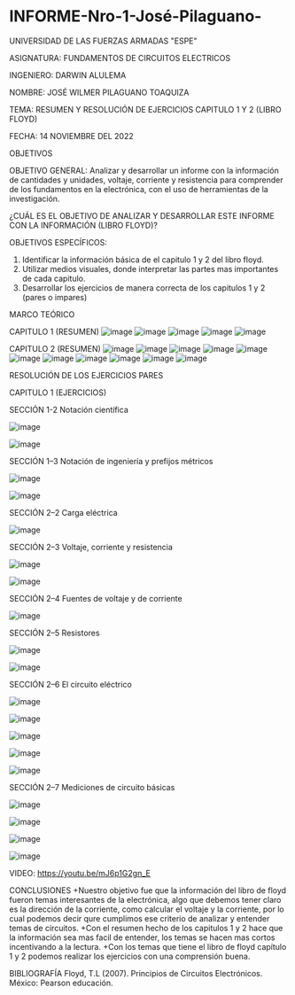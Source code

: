 # INFORME-Nro-1-José-Pilaguano-

UNIVERSIDAD DE LAS FUERZAS ARMADAS "ESPE" 

ASIGNATURA: FUNDAMENTOS DE CIRCUITOS ELECTRICOS 

INGENIERO: DARWIN ALULEMA 

NOMBRE: JOSÉ WILMER PILAGUANO TOAQUIZA 

TEMA: RESUMEN Y RESOLUCIÓN DE EJERCICIOS CAPITULO 1 Y 2 (LIBRO FLOYD) 

FECHA: 14 NOVIEMBRE DEL 2022

OBJETIVOS 

OBJETIVO GENERAL: Analizar y desarrollar un informe con la información de cantidades y unidades, voltaje, corriente y resistencia para comprender de los fundamentos en la electrónica, con el uso de herramientas de la investigación. 

¿CUÁL ES EL OBJETIVO DE ANALIZAR Y DESARROLLAR ESTE INFORME CON LA INFORMACIÓN (LIBRO FLOYD)?

OBJETIVOS ESPECÍFICOS: 
1) Identificar la información básica de el capitulo 1 y 2 del libro floyd.
2) Utilizar medios visuales, donde interpretar las partes mas importantes de cada capitulo.
3) Desarrollar los ejercicios de manera correcta de los capitulos 1 y 2 (pares o impares) 

MARCO TEÓRICO

CAPITULO 1 (RESUMEN)
![image](https://user-images.githubusercontent.com/116677175/201530154-cb0a3ded-34f2-45a8-9e69-8a02497824b7.png)
![image](https://user-images.githubusercontent.com/116677175/201530214-54031dd6-063c-4b59-93b8-d86e5fe0bbd1.png)
![image](https://user-images.githubusercontent.com/116677175/201530326-b1f69214-4e0d-45de-b316-d46f15a71b1f.png)
![image](https://user-images.githubusercontent.com/116677175/201530365-32a5e48a-1785-44aa-ad44-fac16ad4d871.png)
![image](https://user-images.githubusercontent.com/116677175/201530383-76bd2ae7-9b81-4960-b2af-ad6abde37c05.png)

CAPITULO 2 (RESUMEN) 
![image](https://user-images.githubusercontent.com/116677175/201530412-a87a273b-98a9-43ae-9212-621a8af4f488.png)
![image](https://user-images.githubusercontent.com/116677175/201530445-fb92338c-8fa7-416e-91e2-8cbd80ee3f62.png)
![image](https://user-images.githubusercontent.com/116677175/201530458-ae2db372-76fb-4a1f-bd44-98d157616938.png)
![image](https://user-images.githubusercontent.com/116677175/201530474-6bd6ef66-a9b1-46ff-b71a-3e0c99943fda.png)
![image](https://user-images.githubusercontent.com/116677175/201530490-5ea07402-1609-417c-8a2b-eafb37de878f.png)
![image](https://user-images.githubusercontent.com/116677175/201530507-a39e42a8-1815-4526-baa8-8b03b207d8c3.png)
![image](https://user-images.githubusercontent.com/116677175/201530521-3be80f41-230e-47e2-96b5-cae8671f12a2.png)
![image](https://user-images.githubusercontent.com/116677175/201530539-a5102585-a54d-4b9e-bb96-50b0c7b5ad9a.png)
![image](https://user-images.githubusercontent.com/116677175/201530561-240dad4f-0df0-4450-b922-31840c6f7e98.png)
![image](https://user-images.githubusercontent.com/116677175/201530575-48a4861b-e048-40f7-ae54-196e8c0ef463.png)
![image](https://user-images.githubusercontent.com/116677175/201530598-58d663bb-a9e8-4590-92c0-077e861d8057.png)

RESOLUCIÓN DE LOS EJERCICIOS PARES 

CAPITULO 1 (EJERCICIOS)

SECCIÓN 1-2 Notación científica

![image](https://user-images.githubusercontent.com/116677175/201530728-c3c6c5c1-408a-4ecf-9f92-5bde4f1559ba.png)

![image](https://user-images.githubusercontent.com/116677175/201530760-d858547d-d0d1-43d2-aca4-e4f7dffa8852.png)

SECCIÓN 1–3 Notación de ingeniería y prefijos métricos

![image](https://user-images.githubusercontent.com/116677175/201530857-41659274-8183-4438-af87-ffcd0ca82379.png)

![image](https://user-images.githubusercontent.com/116677175/201530875-e35d49ad-7da1-42cb-9b12-01eede07fb00.png)

SECCIÓN 2–2 Carga eléctrica

![image](https://user-images.githubusercontent.com/116677175/201544276-76b0af74-884c-4eeb-b04b-b9be92809d37.png)

SECCIÓN 2–3 Voltaje, corriente y resistencia

![image](https://user-images.githubusercontent.com/116677175/201531269-bfecd19b-aa72-46dc-ac4a-1e990e4bc218.png)

![image](https://user-images.githubusercontent.com/116677175/201531281-eef7866d-466f-4eea-a804-7114de464085.png)

SECCIÓN 2–4 Fuentes de voltaje y de corriente

![image](https://user-images.githubusercontent.com/116677175/201531324-ae1d4259-11e4-4435-a10e-d4605953699a.png)

SECCIÓN 2–5 Resistores

![image](https://user-images.githubusercontent.com/116677175/201531491-bbd6d8c1-9b8d-467c-aa5c-420814275605.png)

![image](https://user-images.githubusercontent.com/116677175/201531507-36b94c3e-8bf7-447d-957f-d55071d49bce.png)

SECCIÓN 2–6 El circuito eléctrico

![image](https://user-images.githubusercontent.com/116677175/201531642-d72d115e-c38a-4a67-8222-2cf88869b2db.png)

![image](https://user-images.githubusercontent.com/116677175/201531665-dc3e3578-ce8f-4d9a-a026-394498f11239.png)

![image](https://user-images.githubusercontent.com/116677175/201531699-cddbec67-4989-49db-8d72-4c14fd6d1d07.png)

![image](https://user-images.githubusercontent.com/116677175/201531761-e5599e64-56ca-44dd-89b5-0e6b957f60c1.png)

![image](https://user-images.githubusercontent.com/116677175/201531773-154560a8-6dcd-4704-9907-35ad6a54d6b0.png)

SECCIÓN 2–7 Mediciones de circuito básicas

![image](https://user-images.githubusercontent.com/116677175/201531791-3dcd6a30-aaf2-437b-aa64-4cf0fb44583b.png)

![image](https://user-images.githubusercontent.com/116677175/201531843-41edfcde-5b58-4fca-bb24-3b00bc044763.png)

![image](https://user-images.githubusercontent.com/116677175/201531867-6705e4d2-c6cc-45d8-b473-1f4cba5cc45d.png)

![image](https://user-images.githubusercontent.com/116677175/201531905-4aecdbf4-5b9f-46c4-8f4c-1690191222bb.png)

VIDEO: https://youtu.be/mJ6p1G2gn_E 

CONCLUSIONES
+Nuestro objetivo fue que la información del libro de floyd fueron temas interesantes de la electrónica, algo que debemos tener claro es la dirección de la corriente, como calcular el voltaje y la corriente, por lo cual podemos decir qure cumplimos ese criterio de analizar y entender temas de circuitos. 
+Con el resumen hecho de los capitulos 1 y 2 hace que la información sea mas facil de entender, los temas se hacen mas cortos incentivando a la lectura.
+Con los temas que tiene el libro de floyd capítulo 1 y 2 podemos realizar los ejercicios con una comprensión buena. 


BIBLIOGRAFÍA 
Floyd, T.L (2007). Principios de Circuitos Electrónicos. México: Pearson educación. 
